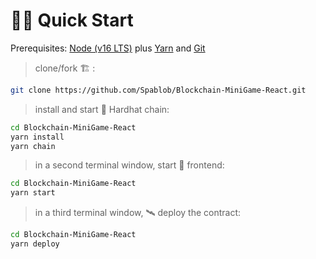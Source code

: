 # 🏄‍♂️ Quick Start

Prerequisites: [Node (v16 LTS)](https://nodejs.org/en/download/) plus [Yarn](https://classic.yarnpkg.com/en/docs/install/) and [Git](https://git-scm.com/downloads)

> clone/fork 🏗 :

```bash
git clone https://github.com/Spablob/Blockchain-MiniGame-React.git
```

> install and start 👷‍ Hardhat chain:

```bash
cd Blockchain-MiniGame-React
yarn install
yarn chain
```

> in a second terminal window, start 📱 frontend:

```bash
cd Blockchain-MiniGame-React
yarn start
```

> in a third terminal window, 🛰 deploy the contract:

```bash
cd Blockchain-MiniGame-React
yarn deploy
```

